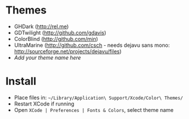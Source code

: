 # Themes

 * GHDark (http://rel.me)
 * GDTwilight (http://github.com/gdavis)
 * ColorBlind (http://github.com/min)
 * UltraMarine (http://github.com/csch - needs dejavu sans mono: http://sourceforge.net/projects/dejavu/files)
 * _Add your theme name here_

# Install

 * Place files in: `~/Library/Application\ Support/Xcode/Color\ Themes/`
 * Restart XCode if running
 * Open `XCode | Preferences | Fonts & Colors`, select theme name
 


